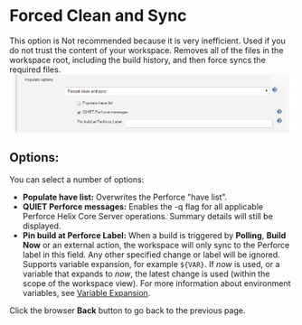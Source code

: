 ﻿# Forced Clean and Sync
This option is Not recommended because it is very inefficient. Used if you do not trust the content of your workspace. Removes all of the files in the workspace root, including the build history, and then force syncs the required files. 
![Auto Cleanup and Sync](docs/images/populateforcedcleansync.png)

## Options:
You can select a number of options:
- **Populate have list:** Overwrites the Perforce "have list". 
- **QUIET Perforce messages:** Enables the -q flag for all applicable Perforce Helix Core Server operations. Summary details will still be displayed.
- **Pin build at Perforce Label:** When a build is triggered by **Polling**, **Build Now** or an external action, the workspace will only sync to the Perforce label in this field. Any other specified change or label will be ignored.
Supports variable expansion, for example `${VAR}`. If *now* is used, or a variable that expands to *now*, the latest change is used (within the scope of the workspace view). For more information about environment variables, see [Variable Expansion](https://github.com/jenkinsci/p4-plugin/blob/master/VARIABLEEXPANSION.md).  

Click the browser **Back** button to go back to the previous page. 
